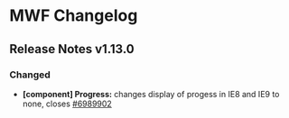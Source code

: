 # MWF Changelog
## Release Notes v1.13.0
### Changed
* **[component] Progress:** changes display of progess in IE8 and IE9 to none, closes [#6989902](https://microsoft.visualstudio.com/DefaultCollection/OSGS/_workitems?id=6989902)

